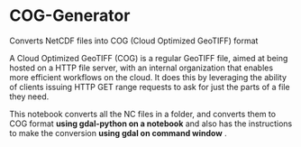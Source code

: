 # COG-Generator
Converts NetCDF files into COG (Cloud Optimized GeoTIFF) format 

A Cloud Optimized GeoTIFF (COG) is a regular GeoTIFF file, aimed at being hosted on a HTTP file server, with an internal organization that enables more efficient workflows on the cloud. It does this by leveraging the ability of clients issuing ​HTTP GET range requests to ask for just the parts of a file they need.

This notebook converts all the NC files in a folder, and converts them to COG format **using gdal-python on a notebook** and also has the instructions to make the conversion **using gdal on command window** .
